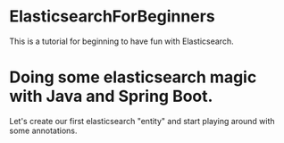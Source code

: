 # ElasticsearchForBeginners
This is a tutorial for beginning to have fun with Elasticsearch.

Doing some elasticsearch magic with Java and Spring Boot.
=========================================================

Let's create our first elasticsearch "entity" and start playing around with some annotations.


